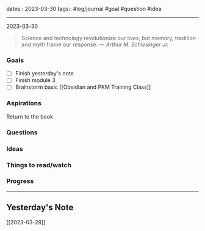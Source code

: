 dates:: 2023-03-30
tags:: #log/journal #goal #question #idea

---
2023-03-30

> Science and technology revolutionize our lives, but memory, tradition and myth frame our response.
> — <cite>Arthur M. Schlesinger Jr.</cite>

### Goals 

- [ ] Finish yesterday's note
- [ ] Finish module 3
- [ ] Brainstorm basic [[Obsidian and PKM Training Class]]

### Aspirations 

Return to the book


### Questions



### Ideas



### Things to read/watch



### Progress




---
## Yesterday's Note

[[2023-03-28]]



